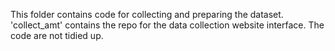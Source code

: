 This folder contains code for collecting and preparing the dataset. 
'collect_amt' contains the repo for the data collection website interface.
The code are not tidied up.